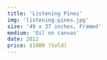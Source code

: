 ```yaml
---
title: 'Listening Pines'
img: 'listening-pines.jpg'
size: '49 x 37 inches, Framed'
medium: 'Oil on canvas'
date: 2012
price: $1000 (Sold)
---
```

